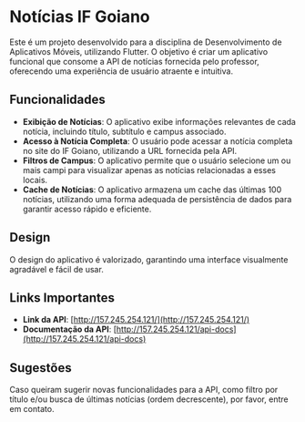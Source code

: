 # Notícias IF Goiano

Este é um projeto desenvolvido para a disciplina de Desenvolvimento de Aplicativos Móveis, utilizando Flutter. O objetivo é criar um aplicativo funcional que consome a API de notícias fornecida pelo professor, oferecendo uma experiência de usuário atraente e intuitiva.

## Funcionalidades

- **Exibição de Notícias**: O aplicativo exibe informações relevantes de cada notícia, incluindo título, subtítulo e campus associado.
- **Acesso à Notícia Completa**: O usuário pode acessar a notícia completa no site do IF Goiano, utilizando a URL fornecida pela API.
- **Filtros de Campus**: O aplicativo permite que o usuário selecione um ou mais campi para visualizar apenas as notícias relacionadas a esses locais.
- **Cache de Notícias**: O aplicativo armazena um cache das últimas 100 notícias, utilizando uma forma adequada de persistência de dados para garantir acesso rápido e eficiente.

## Design

O design do aplicativo é valorizado, garantindo uma interface visualmente agradável e fácil de usar.

## Links Importantes

- **Link da API**: [http://157.245.254.121/](http://157.245.254.121/)
- **Documentação da API**: [http://157.245.254.121/api-docs](http://157.245.254.121/api-docs)

## Sugestões

Caso queiram sugerir novas funcionalidades para a API, como filtro por título e/ou busca de últimas notícias (ordem decrescente), por favor, entre em contato.
